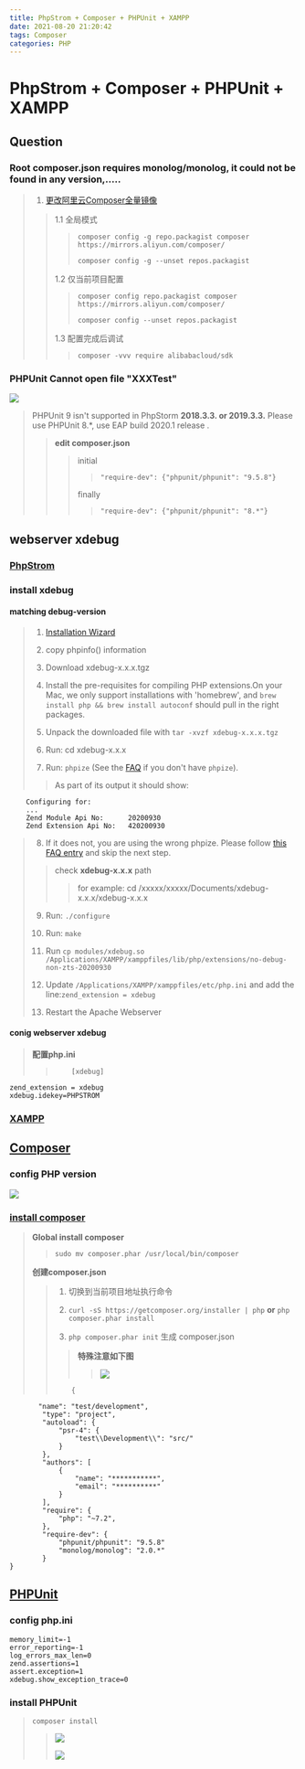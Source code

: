 ```yaml
---
title: PhpStrom + Composer + PHPUnit + XAMPP
date: 2021-08-20 21:20:42
tags: Composer
categories: PHP
---
```



# PhpStrom + Composer + PHPUnit + XAMPP


## Question

### Root composer.json requires monolog/monolog, it could not be found in any version,.....


> 1. [更改阿里云Composer全量镜像](https://www.runoob.com/w3cnote/composer-install-and-usage.html)
> 
> > 1.1  全局模式
> > > `composer config -g repo.packagist composer https://mirrors.aliyun.com/composer/`
> > > 
> > >  `composer config -g --unset repos.packagist`
> >  
> >  1.2 仅当前项目配置
> > > `composer config repo.packagist composer https://mirrors.aliyun.com/composer/`
> > > 
> > > `composer config --unset repos.packagist`
> >  
> > 1.3 配置完成后调试
> > > `composer -vvv require alibabacloud/sdk`


### PHPUnit Cannot open file "XXXTest"

![](/images/php/PhpStrom+Composer+PHPUnit+XAMPP/PHPUnit/3.jpg)

> PHPUnit 9 isn't supported in PhpStorm **2018.3.3. or 2019.3.3.** Please use PHPUnit 8.*, use EAP build  2020.1 release .
> > **edit composer.json**
> > > initial 
> > > > `"require-dev": {"phpunit/phpunit": "9.5.8"}`
> > > 
> > > finally
> > > > `"require-dev": {"phpunit/phpunit": "8.*"}`


## webserver xdebug

### [PhpStrom](https://www.jetbrains.com/phpstorm/promo/?source=google&medium=cpc&campaign=14335686201&gclid=EAIaIQobChMIwcaj0--_8gIVqwaICR0fLQPwEAAYASAAEgKCOPD_BwE)

### install xdebug

#### matching debug-version

> 1. [Installation Wizard](https://xdebug.org/wizard)
> 
> 2. copy phpinfo() information
> 
> 3. Download xdebug-x.x.x.tgz
> 
> 4. Install the pre-requisites for compiling PHP extensions.On your Mac, we only support installations with 'homebrew', and `brew install php && brew install autoconf` should pull in the right packages.
> 
> 5. Unpack the downloaded file with `tar -xvzf xdebug-x.x.x.tgz`
> 
> 6. Run: cd xdebug-x.x.x
> 
> 7. Run: `phpize` (See the [FAQ](https://xdebug.org/docs/faq#phpize) if you don't have `phpize`).
> > As part of its output it should show:
> > > 
		Configuring for:
		...
		Zend Module Api No:      20200930
		Zend Extension Api No:   420200930
		
> 8. If it does not, you are using the wrong phpize. Please follow [this FAQ entry](https://xdebug.org/docs/faq#custom-phpize) and skip the next step.
> > check **xdebug-x.x.x** path
> > > for example: cd /xxxxx/xxxxx/Documents/xdebug-x.x.x/xdebug-x.x.x
> 
> 9. Run: `./configure`
> 
> 10. Run: `make`
> 
> 11. Run `cp modules/xdebug.so /Applications/XAMPP/xamppfiles/lib/php/extensions/no-debug-non-zts-20200930`
> 
> 12. Update `/Applications/XAMPP/xamppfiles/etc/php.ini` and add the line:`zend_extension = xdebug `
> 
> 13. Restart the Apache Webserver

#### conig webserver xdebug

> **配置php.ini**	
> > 		[xdebug]
	zend_extension = xdebug
	xdebug.idekey=PHPSTROM


### [XAMPP](https://www.apachefriends.org/index.html)




## [Composer](https://getcomposer.org/)


### config PHP version

![](/images/php/PhpStrom+Composer+PHPUnit+XAMPP/Composer/2.png)



### [install composer](https://github.com/composer/composer/issues/8679)
 
> **Global install composer**
> > `sudo mv composer.phar /usr/local/bin/composer`
> 
> **创建composer.json**
> >  1. 切换到当前项目地址执行命令 
> >   
> >  2. `curl -sS https://getcomposer.org/installer | php` **or** `php composer.phar install`
> > 
> >  
> >  3. `php composer.phar init`  生成 composer.json 
> > > **特殊注意如下图**
> > > >  ![](/images/php/PhpStrom+Composer+PHPUnit+XAMPP/Composer/1.png)
> > 
> >     
> > 		{
		   "name": "test/development",
		    "type": "project",
		    "autoload": {
		        "psr-4": {
		            "test\\Development\\": "src/"
		        }
		    },
		    "authors": [
		        {
		            "name": "***********",
		            "email": "**********"
		        }
		    ],
		    "require": {
		        "php": "~7.2",
		    },
		    "require-dev": {
		        "phpunit/phpunit": "9.5.8"
		        "monolog/monolog": "2.0.*"
		    }
	}
> > > 




## [PHPUnit](https://phpunit.readthedocs.io/en/9.5/)

### config php.ini

	memory_limit=-1
	error_reporting=-1
	log_errors_max_len=0
	zend.assertions=1
	assert.exception=1
	xdebug.show_exception_trace=0

### install PHPUnit

> `composer install`
> >
> > ![](/images/php/PhpStrom+Composer+PHPUnit+XAMPP/PHPUnit/1.png)
> > 
> > ![](/images/php/PhpStrom+Composer+PHPUnit+XAMPP/PHPUnit/2.png)